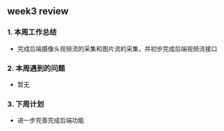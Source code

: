 ## week3 review

### 1. 本周工作总结

- 完成后端摄像头视频流的采集和图片流的采集，并初步完成后端视频流接口

### 2. 本周遇到的问题

- 暂无

### 3. 下周计划

- 进一步完善完成后端功能
